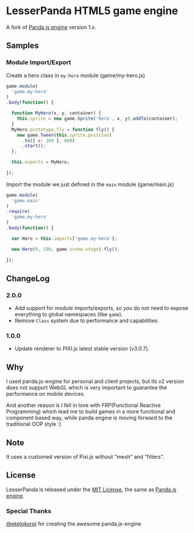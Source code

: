 # LesserPanda HTML5 game engine

A fork of [Panda.js engine](http://www.pandajs.net) version 1.x.

## Samples

### Module Import/Export

Create a hero class in `my-hero` module (game/my-hero.js)

```javascript
game.module(
  'game.my-hero'
)
.body(function() {

  function MyHero(x, y, container) {
    this.sprite = new game.Sprite('hero', x, y).addTo(container);
  }
  MyHero.prototype.fly = function fly() {
    new game.Tween(this.sprite.position)
      .to({ x: 100 }, 600)
      .start();
  };

  this.exports = MyHero;
  
});
```

Import the module we just defined in the `main` module (game/main.js)

```javascript
game.module(
  'game.main'
)
.require(
  'game.my-hero'
)
.body(function() {

  var Hero = this.imports['game.my-hero'];

  new Hero(0, 100, game.scene.stage).fly();
  
});
```

## ChangeLog

### 2.0.0

- Add support for module imports/exports, so you do not need to expose everything to global namespaces (like `game`).
- Remove `Class` system due to performance and capabilities.

### 1.0.0

- Update renderer to PIXI.js latest stable version (v3.0.7).

## Why

I used panda.js-engine for personal and client projects, but its
v2 version does not support WebGL which is very important to guarantee 
the performance on mobile devices.

And another reason is I fell in love with FRP(Functional Reactive Programming)
which lead me to build games in a more functional and component based way, while
panda engine is moving forward to the traditional OOP style :(

## Note

It uses a customed version of Pixi.js without "mesh" and "filters".

## License

LesserPanda is released under the [MIT License](http://opensource.org/licenses/MIT), the same
as [Panda.js engine](http://www.pandajs.net).

### Special Thanks

[@ekelokorpi](https://github.com/ekelokorpi) for creating the awesome panda.js-engine
